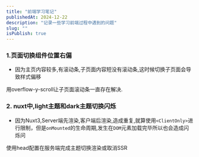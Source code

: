 ```yaml
---
title: "前端学习笔记"
publishedAt: 2024-12-22
description: "记录一些学习前端过程中遇到的问题"
slug: ""
isPublish: true
---
```


### 1.页面切换组件位置右偏

- 因为主页内容较多,有滚动条,子页面内容短没有滚动条,这时候切换子页面会导致样式偏移

用overflow-y-scroll让子页面滚动条一直存在解决.

### 2. nuxt中,light主题和dark主题切换闪烁

- 因为Nuxt3,Server端先渲染,客户端后渲染,造成重复,就算使用`<ClientOnly>`进行限制，但是`onMounted`的生命周期,发生在`DOM`元素加载完毕所以也会造成闪烁问

使用head配置在服务端完成主题切换渲染或取消SSR